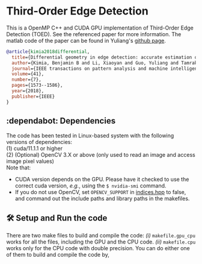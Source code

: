 # Third-Order Edge Detection

This is a OpenMP C++ and CUDA GPU implementation of Third-Order Edge Detection (TOED). See the referenced paper for more information. The matlab code of the paper can be found in Yuliang's [github page](https://github.com/yuliangguo/Differential_Geometry_in_Edge_Detection). <br /> 

```BibTeX
@article{kimia2018differential,
  title={Differential geometry in edge detection: accurate estimation of position, orientation and curvature},
  author={Kimia, Benjamin B and Li, Xiaoyan and Guo, Yuliang and Tamrakar, Amir},
  journal={IEEE transactions on pattern analysis and machine intelligence},
  volume={41},
  number={7},
  pages={1573--1586},
  year={2018},
  publisher={IEEE}
}
```

## :dependabot: Dependencies
The code has been tested in Linux-based system with the following versions of dependencies: <br /> 
(1) cuda/11.1.1 or higher <br />
(2) (Optional) OpenCV 3.X or above (only used to read an image and access image pixel values) <br />
Note that:
- CUDA version depends on the GPU. Please have it checked to use the correct cuda version, _e.g._, using the ``$ nvidia-smi`` command. <br />
- If you do not use OpenCV, set ``OPENCV_SUPPORT`` in [indices.hpp](https://github.com/C-H-Chien/Third-Order-Edge-Detector/blob/master/indices.hpp#L5) to false, and command out the include paths and library paths in the makefiles.

## :hammer_and_wrench: Setup and Run the code
There are two make files to build and compile the code: _(i)_ ``makefile.gpu_cpu`` works for all the files, including the GPU and the CPU code. _(ii)_ ``makefile.cpu`` works only for the CPU code with double precision. You can do either one of them to build and compile the code by,
```bash
$ make -f makefile.gpu_cpu  // or make -f makefile.cpu (for CPU-only version)
```
Make sure you have changed the paths for CUDA, OpenCV, etc. in the makefiles. Once everything works perfectly, proceed to execute the code by
- For GPU+CPU
```bash
$ ./TOED <name_of_input_image> <number of CPU threads> <gpu id>
```
- For CPU only:
```bash
$ ./TOED <name_of_input_image> <number of CPU threads>
```
The argument ``<name_of_input_image>`` is mandatory while the rest are optional. If OpenCV is supported, any type of images should be supported. Otherwise, only `.pgm` image file is accepted. A few sample images are provided in `./input_images/`, so you can, for example, run the code using:
```bash
$ ./TOED ./input_images/euroc_sample_img.png 4
```
You can clear out all the ``*.o`` files by
```bash
$ make -f makefile.gpu_cpu clean
```

## :tv: Display edges and orientations
After a successful run, lists of subpixel edges are written in text files named ``data_final_output_cpu.txt`` under `./output_files/`. You can use the matlab file in `./draw_edges_by_matlab/draw_edges_from_list.m` to plot the edges of the input image, or `./draw_edges_by_matlab/draw_edges_orient_from_list.m` to plot the edges and their orientations of the input image.

## :timer_clock: Some test results (To be updated)
CPU: Intel(R) Xeon(R) Gold 6242 CPU @ 2.80GHz <br />
GPU: NVIDIA QuadroRTX 6000 <br />
**Double Precision Test**: <br />
 ==> CPU Test (OpenMP 4 threads)  <br /> 
============================================ <br />
- Time of image convolution (OpenMP): 261.332 (ms) <br />
- Time of NMS (OpenMP): 2.62396 (ms) <br /> <br />

 ==> GPU Test  <br />
============================================= <br />
- GPU Convolution time =  16.5035 ms <br />
- GPU NMS time =   0.2988 ms <br /> <br />

**Single Precision Test**: <br />
 ==> CPU Test (OpenMP 4 threads) <br />
============================================= <br />
- Time of image convolution (OpenMP): 257.492 (ms) <br />
- Time of NMS (OpenMP): 2.32577 (ms) <br /> <br />

 ==> GPU Test  <br />
============================================= <br />
- GPU Convolution time =   0.7848 ms <br />
- GPU NMS time =   0.2951 ms <br />

Note that the above timings could change according to the input image size, the power of CPU/GPU.

## :arrow_heading_up: ChangeLogs
Jul. 23, 2023: The curvel formation code is also included in thie repo for completeness. It only accepts double precision third-order edges for now. Single precision will be made available for curvel formation in the near future.
Feb. 4, 2025: Fix a few bugs and also support OpenCV to read an image

